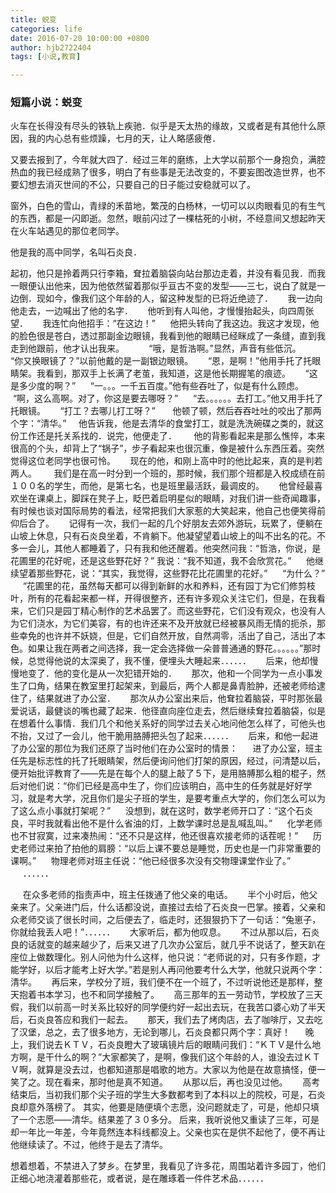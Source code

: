 ```yaml
---
title: 蜕变
categories: life
date: 2016-07-20 10:00:00 +0800
author: hjb2722404
tags: [小说,教育]

---
```


### 短篇小说：蜕变

火车在长得没有尽头的铁轨上疾驰．似乎是天太热的缘故，又或者是有其他什么原因，我的内心总有些烦躁，七月的天，让人略感疲倦．

又要去报到了，今年就大四了．经过三年的磨练，上大学以前那个一身抱负，满腔热血的我已经成熟了很多，明白了有些事是无法改变的，不要妄图改造世界，也不要幻想去消灭世间的不公，只要自己的日子能过安稳就可以了。

窗外，白色的雪山，青绿的禾苗地，繁茂的白杨林，一切可以以肉眼看见的有生气的东西，都是一闪即逝。忽然，眼前闪过了一棵枯死的小树，不经意间又想起昨天在火车站遇见的那位老同学。

他是我的高中同学，名叫石炎良．

起初，他只是拎着两只行李箱，耷拉着脑袋向站台那边走着，并没有看见我．而我一眼便认出他来，因为他依然留着那似乎亘古不变的发型――三七，说白了就是一边倒．现如今，像我们这个年龄的人，留这种发型的已将近绝迹了．
    
我一边向他走去，一边喊出了他的名字．
    
他听到有人叫他，才慢慢抬起头，向四周张望．
    
我连忙向他招手：“在这边！”
    
他把头转向了我这边。我这才发现，他的脸色很是苍白，透过那副金边眼镜，我看到他的眼睛已经眯成了一条缝，直到我走到他跟前，他才认出我来。
       
 “哦，是哲浩啊。”显然，声音有些低沉。
    
“你又换眼镜了？”以前他戴的是一副银边眼镜。
    
“恩，是啊！”他用手托了托眼睛架。我看到，那双手上长满了老茧，我知道，这是他长期握笔的痕迹。
   
 “这是多少度的啊？”
    
“一。。。一千五百度。”他有些吞吐了，似是有什么顾虑。
   
 “啊，这么高啊。对了，你这是要去哪呀？”
    
“去。。。。。。去打工。”他又用手托了托眼镜。
    
“打工？去哪儿打工呀？”
     
他顿了顿，然后吞吞吐吐的咬出了那两个字：“清华。”
   
他告诉我，他是去清华的食堂打工，就是洗洗碗碟之类的，就这份工作还是托关系找的．说完，他便走了．
     
他的背影看起来是那么憔悴，本来很高的个头，却背上了“锅子”，步子看起来也很沉重，像是被什么东西压着。突然觉得这位老同学也很可怜。
     现在的他，和刚上高中时的他比起来，真的是判若两人。
     
我们是在高一时分到一个班的，那时候，我们那个班都是入校成绩在前１００名的学生，而他，是第七名，也是班里最活跃，最调皮的。
     他曾经最喜欢坐在课桌上，脚踩在凳子上，眨巴着启明星似的眼睛，对我们讲一些奇闻趣事，有时候也谈对国际局势的看法，经常把我们大家惹的大笑起来，他自己也便笑得前仰后合了。
     记得有一次，我们一起的几个好朋友去郊外游玩，玩累了，便躺在山坡上休息，只有石炎良坐着，不肯躺下。他凝望望着山坡上的叫不出名的花。不多一会儿，其他人都睡着了，只有我和他还醒着。他突然问我：“哲浩，你说，是花圃里的花好呢，还是这些野花好？”
我说：“我不知道，我不会欣赏花。”
     他继续望着那些野花，说：“其实，我觉得，这些野花比花圃里的花好。”
     “为什么？”
     “花圃里的花，虽然每天都可以得到新鲜的水和养料，还有园丁为它们修剪枝叶，所有的花看起来都一样，开得很整齐，还有许多观众关注它们，但是，在我看来，它们只是园丁精心制作的艺术品罢了。而这些野花，它们没有观众，也没有人为它们浇水，为它们美容，有的也许还来不及开放就已经被暴风雨无情的扼杀，那些幸免的也许并不妖娆，但是，它们自然开放，自然凋零，活出了自己，活出了本色。如果让我在两者之间选择，我一定会选择做一朵普普通通的野花。。。。。。”那时候，总觉得他说的太深奥了，我不懂，便埋头大睡起来．．．．．．
     后来，他却慢慢地变了．他的变化是从一次犯错开始的．
     那次，他和一个同学为一点小事发生了口角，结果在教室里打起架来，到最后，两个人都是鼻青脸肿，还被老师给逮住了，结果就进了办公室．
     那次从办公室出来后，他耷拉着脑袋，平时那张最爱说话，最健谈的嘴也藏了起来．他径直向座位走去，然后继续耷拉着脑袋，似是在想着什么事情．我们几个和他关系好的同学过去关心地问他怎么样了，可他头也不抬，又过了一会儿，他干脆用胳膊把头包了起来．．．．．．
     后来，和他一起进了办公室的那位为我们还原了当时他们在办公室时的情景：
     进了办公室，班主任先是标志性的托了托眼睛架，然后便询问他们打架的原因，经过，问清楚以后，便开始批评教育了――先是在每个人的腿上敲了５下，是用胳膊那么粗的棍子，然后对他们说：“你们已经是高中生了，你们应该明白，高中生的任务就是好好学习，就是考大学，况且你们是尖子班的学生，是要考重点大学的，你们怎么可以为了这么点小事就打架呢？”
     没想到，就在这时，数学老师开口了：“这个石炎良，平时我就看出他不是什么省油的灯，上数学课时总是乱喊乱叫。”
     化学老师也不甘寂寞，过来凑热闹：“还不只是这样，他还很喜欢接老师的话茬呢！”
     历史老师过来拍了拍他的肩膀：“以后上课不要总是睡觉，历史也是一门非常重要的课啊。”
     物理老师对班主任说：“他已经很多次没有交物理课堂作业了。”
     ．．．．．．

     在众多老师的指责声中，班主任拨通了他父亲的电话。
     半个小时后，他父亲来了。父亲进门后，什么话都没说，直接过去给了石炎良一巴掌。接着，父亲和众老师交谈了很长时间，之后便去了，临走时，还狠狠扔下了一句话：“兔崽子，你就给我丢人吧！”．．．．．．
     大家听后，都为他叹息。
     不过从那以后，石炎良的话就变的越来越少了，后来又进了几次办公室后，就几乎不说话了，整天趴在座位上做数理化。别人问他为什么这样，他只说：“老师说的对，只有多作题，才能学好，以后才能考上好大学。”若是别人再问他要考什么大学，他就只说两个字：清华。
     再后来，学校分了班，我们便不在一个班了，不过听说他还是那样，整天抱着书本学习，也不和同学接触了。
     高三那年的五一劳动节，学校放了三天假，我们以前高一时关系比较好的同学便约好一起出去玩，在我苦口婆心劝了半天后，石炎良答应和我们一起去。
     那天，我们去了烤肉店，去了咖啡厅，又去吃了汉堡，总之，去了很多地方，无论到哪儿，石炎良都只两个字：真好！
     晚上，我们说去ＫＴＶ，石炎良瞪大了玻璃镜片后的眼睛问我们：“ＫＴＶ是什么地方啊，是干什么的啊？”大家都笑了，是啊，像我们这个年龄的人，谁没去过ＫＴＶ啊，就算是没去过，也都知道那是唱歌的地方。大家以为他是在故意搞怪，便一笑了之。现在看来，那时他是真不知道。
     从那以后，再也没见过他。
     高考结束后，当初我们那个尖子班的学生大多数都考到了本科以上的院校，可是，石炎良却意外落榜了。
其实，他要是随便填个志愿，没问题就走了，可是，他却只填了一个志愿——清华。结果差了３０多分。
后来，我听说他又重读了三年，可是却一年比一年差，今年竟然连本科线都没上。父亲也实在是供不起他了，便不再让他继续读了。不过，他终于是去了清华。

想着想着，不禁进入了梦乡。在梦里，我看见了许多花，周围站着许多园丁，他们正细心地浇灌着那些花，或者说，是在雕琢着一件件艺术品．．．．．．

